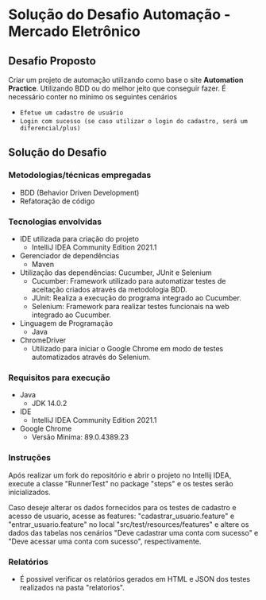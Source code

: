 # Solução do Desafio Automação - Mercado Eletrônico

## Desafio Proposto
Criar um projeto de automação utilizando como base o site **Automation Practice**.
Utilizando BDD ou do melhor jeito que conseguir fazer. 
É necessário conter no mínimo os seguintes cenários

* `Efetue um cadastro de usuário`
* `Login com sucesso (se caso utilizar o login do cadastro, será um diferencial/plus)`

## Solução do Desafio
### Metodologias/técnicas empregadas
* BDD (Behavior Driven Development)
* Refatoração de código

### Tecnologias envolvidas
* IDE utilizada para criação do projeto
  * IntelliJ IDEA Community Edition 2021.1
* Gerenciador de dependências
  * Maven
* Utilização das dependências: Cucumber, JUnit e Selenium
  * Cucumber: Framework utilizado para automatizar testes de aceitação criados através da metodologia BDD.
  * JUnit: Realiza a execução do programa integrado ao Cucumber.
  * Selenium: Framework para realizar testes funcionais na web integrado ao Cucumber.
* Linguagem de Programação
  * Java
* ChromeDriver
  * Utilizado para iniciar o Google Chrome em modo de testes automatizados através do Selenium.

### Requisitos para execução
* Java 
  * JDK 14.0.2
* IDE
  * IntelliJ IDEA Community Edition 2021.1
* Google Chrome
  * Versão Minima: 89.0.4389.23

### Instruções
Após realizar um fork do repositório e abrir o projeto no Intellij IDEA, execute a classe "RunnerTest" no package "steps" e os testes serão inicializados.

Caso deseje alterar os dados fornecidos para os testes de cadastro e acesso de usuario, acesse as features: "cadastrar_usuario.feature" e "entrar_usuario.feature" no local "src/test/resources/features" e altere os dados das tabelas nos cenários "Deve cadastrar uma conta com sucesso" e "Deve acessar uma conta com sucesso", respectivamente.

### Relatórios
* É possivel verificar os relatórios gerados em HTML e JSON dos testes realizados na pasta "relatorios".
